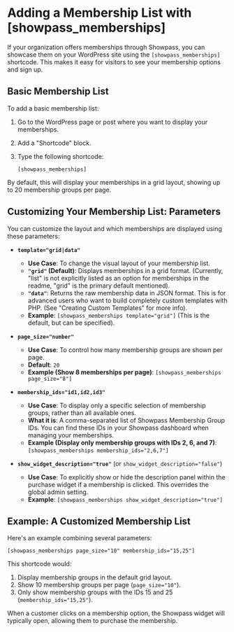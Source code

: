 # Adding a Membership List with [showpass_memberships]

If your organization offers memberships through Showpass, you can showcase them on your WordPress site using the `[showpass_memberships]` shortcode. This makes it easy for visitors to see your membership options and sign up.

## Basic Membership List

To add a basic membership list:

1.  Go to the WordPress page or post where you want to display your memberships.
2.  Add a "Shortcode" block.
3.  Type the following shortcode:

    `[showpass_memberships]`

By default, this will display your memberships in a grid layout, showing up to 20 membership groups per page.

## Customizing Your Membership List: Parameters

You can customize the layout and which memberships are displayed using these parameters:

- **`template="grid|data"`**

  - **Use Case**: To change the visual layout of your membership list.
  - **`"grid"` (Default)**: Displays memberships in a grid format. (Currently, "list" is not explicitly listed as an option for memberships in the readme, "grid" is the primary default mentioned).
  - **`"data"`**: Returns the raw membership data in JSON format. This is for advanced users who want to build completely custom templates with PHP. (See "Creating Custom Templates" for more info).
  - **Example**: `[showpass_memberships template="grid"]` (This is the default, but can be specified).

- **`page_size="number"`**

  - **Use Case**: To control how many membership groups are shown per page.
  - **Default**: `20`
  - **Example (Show 8 memberships per page)**: `[showpass_memberships page_size="8"]`

- **`membership_ids="id1,id2,id3"`**

  - **Use Case**: To display only a specific selection of membership groups, rather than all available ones.
  - **What it is**: A comma-separated list of Showpass Membership Group IDs. You can find these IDs in your Showpass dashboard when managing your memberships.
  - **Example (Display only membership groups with IDs 2, 6, and 7)**:
    `[showpass_memberships membership_ids="2,6,7"]`

- **`show_widget_description="true"`** (or `show_widget_description="false"`)
  - **Use Case**: To explicitly show or hide the description panel within the purchase widget if a membership is clicked. This overrides the global admin setting.
  - **Example**: `[showpass_memberships show_widget_description="true"]`

## Example: A Customized Membership List

Here's an example combining several parameters:

`[showpass_memberships page_size="10" membership_ids="15,25"]`

This shortcode would:

1.  Display membership groups in the default grid layout.
2.  Show 10 membership groups per page (`page_size="10"`).
3.  Only show membership groups with the IDs 15 and 25 (`membership_ids="15,25"`).

When a customer clicks on a membership option, the Showpass widget will typically open, allowing them to purchase the membership.
